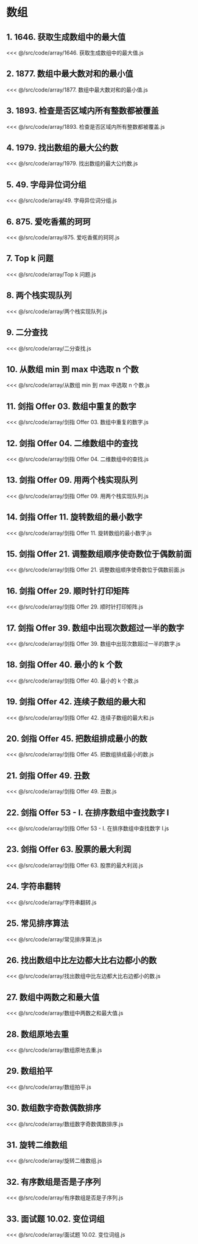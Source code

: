 # 数组

## 1. 1646. 获取生成数组中的最大值

<<< @/src/code/array/1646. 获取生成数组中的最大值.js

## 2. 1877. 数组中最大数对和的最小值

<<< @/src/code/array/1877. 数组中最大数对和的最小值.js

## 3. 1893. 检查是否区域内所有整数都被覆盖

<<< @/src/code/array/1893. 检查是否区域内所有整数都被覆盖.js

## 4. 1979. 找出数组的最大公约数

<<< @/src/code/array/1979. 找出数组的最大公约数.js

## 5. 49. 字母异位词分组

<<< @/src/code/array/49. 字母异位词分组.js

## 6. 875. 爱吃香蕉的珂珂

<<< @/src/code/array/875. 爱吃香蕉的珂珂.js

## 7. Top k 问题

<<< @/src/code/array/Top k 问题.js

## 8. 两个栈实现队列

<<< @/src/code/array/两个栈实现队列.js

## 9. 二分查找

<<< @/src/code/array/二分查找.js

## 10. 从数组 min 到 max 中选取 n 个数

<<< @/src/code/array/从数组 min 到 max 中选取 n 个数.js

## 11. 剑指 Offer 03. 数组中重复的数字

<<< @/src/code/array/剑指 Offer 03. 数组中重复的数字.js

## 12. 剑指 Offer 04. 二维数组中的查找

<<< @/src/code/array/剑指 Offer 04. 二维数组中的查找.js

## 13. 剑指 Offer 09. 用两个栈实现队列

<<< @/src/code/array/剑指 Offer 09. 用两个栈实现队列.js

## 14. 剑指 Offer 11. 旋转数组的最小数字

<<< @/src/code/array/剑指 Offer 11. 旋转数组的最小数字.js

## 15. 剑指 Offer 21. 调整数组顺序使奇数位于偶数前面

<<< @/src/code/array/剑指 Offer 21. 调整数组顺序使奇数位于偶数前面.js

## 16. 剑指 Offer 29. 顺时针打印矩阵

<<< @/src/code/array/剑指 Offer 29. 顺时针打印矩阵.js

## 17. 剑指 Offer 39. 数组中出现次数超过一半的数字

<<< @/src/code/array/剑指 Offer 39. 数组中出现次数超过一半的数字.js

## 18. 剑指 Offer 40. 最小的 k 个数

<<< @/src/code/array/剑指 Offer 40. 最小的 k 个数.js

## 19. 剑指 Offer 42. 连续子数组的最大和

<<< @/src/code/array/剑指 Offer 42. 连续子数组的最大和.js

## 20. 剑指 Offer 45. 把数组排成最小的数

<<< @/src/code/array/剑指 Offer 45. 把数组排成最小的数.js

## 21. 剑指 Offer 49. 丑数

<<< @/src/code/array/剑指 Offer 49. 丑数.js

## 22. 剑指 Offer 53 - I. 在排序数组中查找数字 I

<<< @/src/code/array/剑指 Offer 53 - I. 在排序数组中查找数字 I.js

## 23. 剑指 Offer 63. 股票的最大利润

<<< @/src/code/array/剑指 Offer 63. 股票的最大利润.js

## 24. 字符串翻转

<<< @/src/code/array/字符串翻转.js

## 25. 常见排序算法

<<< @/src/code/array/常见排序算法.js

## 26. 找出数组中比左边都大比右边都小的数

<<< @/src/code/array/找出数组中比左边都大比右边都小的数.js

## 27. 数组中两数之和最大值

<<< @/src/code/array/数组中两数之和最大值.js

## 28. 数组原地去重

<<< @/src/code/array/数组原地去重.js

## 29. 数组拍平

<<< @/src/code/array/数组拍平.js

## 30. 数组数字奇数偶数排序

<<< @/src/code/array/数组数字奇数偶数排序.js

## 31. 旋转二维数组

<<< @/src/code/array/旋转二维数组.js

## 32. 有序数组是否是子序列

<<< @/src/code/array/有序数组是否是子序列.js

## 33. 面试题 10.02. 变位词组

<<< @/src/code/array/面试题 10.02. 变位词组.js